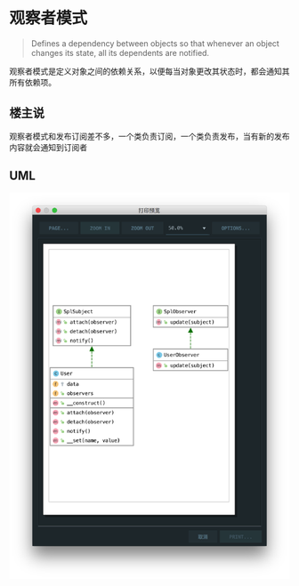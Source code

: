 # 观察者模式

> Defines a dependency between objects so that whenever an object changes its state, all its dependents are notified.

观察者模式是定义对象之间的依赖关系，以便每当对象更改其状态时，都会通知其所有依赖项。

## 楼主说

观察者模式和发布订阅差不多，一个类负责订阅，一个类负责发布，当有新的发布内容就会通知到订阅者

## UML

![](./uml.png)